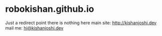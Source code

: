 
# robokishan.github.io
Just a redirect point there is nothing here
main site: http://kishanjoshi.dev
mail me: hi@kishanjoshi.dev
